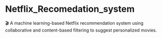 # Netflix_Recomedation_system
🎬 A machine learning-based Netflix recommendation system using collaborative and content-based filtering to suggest personalized movies.
